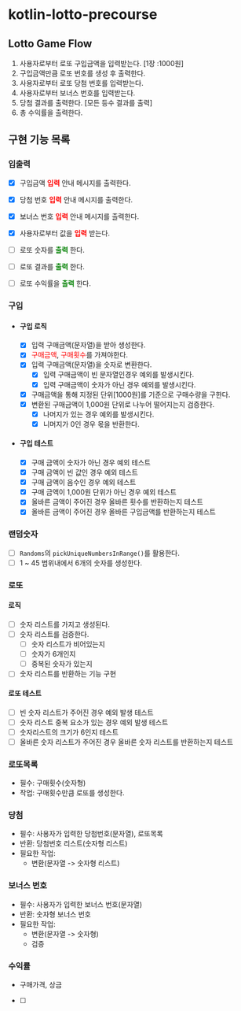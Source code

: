 # kotlin-lotto-precourse

## Lotto Game Flow

1. 사용자로부터 로또 구입금액을 입력받는다. [1장 :1000원]
2. 구입금액만큼 로또 번호를 생성 후 출력한다.
3. 사용자로부터 로또 당첨 번호를 입력받는다.
4. 사용자로부터 보너스 번호를 입력받는다.
5. 당첨 결과를 출력한다. [모든 등수 결과를 출력]
6. 총 수익률을 출력한다.

## 구현 기능 목록

### 입출력

- [x] 구입금액 **<span style="color:red;">입력</span>** 안내 메시지를 출력한다.
- [x] 당첨 번호 **<span style="color:red;">입력</span>** 안내 메시지를 출력한다.
- [x] 보너스 번호 **<span style="color:red;">입력</span>** 안내 메시지를 출력한다.
- [x] 사용자로부터 값을 **<span style="color:red;">입력</span>** 받는다.


- [ ] 로또 숫자를 **<span style="color:green;">출력</span>** 한다.
- [ ] 로또 결과를 **<span style="color:green;">출력</span>** 한다.
- [ ] 로또 수익률을 **<span style="color:green;">출력</span>** 한다.

### 구입

- #### 구입 로직

    - [x] 입력 구매금액(문자열)을 받아 생성한다.
    - [x] <span style="color:red;">구매금액</span>, <span style="color:red;">구매횟수</span>를 가져야한다.
    - [x] 입력 구매금액(문자열)을 숫자로 변환한다.
        - [x] 입력 구매금액이 빈 문자열인경우 예외를 발생시킨다.
        - [x] 입력 구매금액이 숫자가 아닌 경우 예외를 발생시킨다.

    - [x] 구매금액을 통해 지정된 단위[1000원]를 기준으로 구매수량을 구한다.
    - [x] 변환된 구매금액이 1,000원 단위로 나누어 떨어지는지 검증한다.
        - [x] 나머지가 있는 경우 예외를 발생시킨다.
        - [x] 니머지가 0인 경우 몫을 반환한다.

- #### 구입 테스트

    - [x] 구매 금액이 숫자가 아닌 경우 예외 테스트
    - [x] 구매 금액이 빈 값인 경우 예외 테스트
    - [x] 구매 금액이 음수인 경우 예외 테스트
    - [x] 구매 금액이 1,000원 단위가 아닌 경우 예외 테스트
    - [x] 올바른 금액이 주어진 경우 올바른 횟수를 반환하는지 테스트
    - [x] 올바른 금액이 주어진 경우 올바른 구입금액를 반환하는지 테스트

### 랜덤숫자

- [ ] `Randoms`의 `pickUniqueNumbersInRange()`를 활용한다.
- [ ] 1 ~ 45 범위내에서 6개의 숫자를 생성한다.

### 로또

#### 로직

- [ ] 숫자 리스트를 가지고 생성된다.
- [ ] 숫자 리스트를 검증한다.
    - [ ] 숫자 리스트가 비어있는지
    - [ ] 숫자가 6개인지
    - [ ] 중복된 숫자가 있는지
- [ ] 숫자 리스트를 반환하는 기능 구현

#### 로또 테스트

- [ ] 빈 숫자 리스트가 주어진 경우 예외 발생 테스트
- [ ] 숫자 리스트 중복 요소가 있는 경우 예외 발생 테스트
- [ ] 숫자리스트의 크기가 6인지 테스트
- [ ] 올바른 숫자 리스트가 주어진 경우 올바른 숫자 리스트를 반환하는지 테스트

### 로또목록

- 필수: 구매횟수(숫자형)
- 작업: 구매횟수만큼 로또를 생성한다.

### 당첨

- 필수: 사용자가 입력한 당첨번호(문자열), 로또목록
- 반환: 당첨번호 리스트(숫자형 리스트)
- 필요한 작업:
    - 변환(문자열 -> 숫자형 리스트)

### 보너스 번호

- 필수: 사용자가 입력한 보너스 번호(문자열)
- 반환: 숫자형 보너스 번호
- 필요한 작업:
    - 변환(문자열 -> 숫자형)
    - 검증

### 수익률

- 구매가격, 상금
- [ ] 
